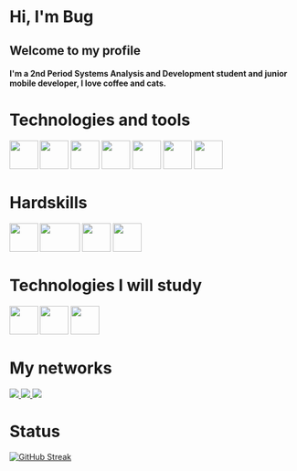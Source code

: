 # Hi, I'm Bug

## Welcome to my profile

#### I'm a 2nd Period Systems Analysis and Development student and junior mobile developer, I love coffee and cats.

# Technologies and tools
<p>
<img src="https://dl2.macupdate.com/images/icons256/51370.png" width="50" height="50" align="left"> 
<img src="https://www.svgrepo.com/show/303175/android-logo.svg" width="50" height="50" >
<img src="https://3.bp.blogspot.com/-VVp3WvJvl84/X0Vu6EjYqDI/AAAAAAAAPjU/ZOMKiUlgfg8ok8DY8Hc-ocOvGdB0z86AgCLcBGAsYHQ/s1600/jetpack%2Bcompose%2Bicon_RGB.png" width="50" height="50" >
<img src="https://git-scm.com/images/logos/downloads/Git-Icon-1788C.png" width="50" height="50">
<img src="https://upload.wikimedia.org/wikipedia/commons/thumb/c/c7/Google_Material_Design_Logo.svg/1024px-Google_Material_Design_Logo.svg.png" width="50" height="50">
<img src="https://upload.wikimedia.org/wikipedia/commons/thumb/6/61/HTML5_logo_and_wordmark.svg/2048px-HTML5_logo_and_wordmark.svg.png" width="50" height="50">
<img src="https://upload.wikimedia.org/wikipedia/commons/thumb/d/d5/CSS3_logo_and_wordmark.svg/340px-CSS3_logo_and_wordmark.svg.png" width="50" height="50">
</p>



# Hardskills
<p>
<img src="https://upload.wikimedia.org/wikipedia/commons/thumb/0/06/Kotlin_Icon.svg/2048px-Kotlin_Icon.svg.png" width="50" height="50" align="left">
<img src="https://cdn.freebiesupply.com/logos/thumbs/2x/java-logo.png" width="70" height="50">
<img src="https://vuejs.org/images/logo.png" width="50" height="50">
<img src="https://upload.wikimedia.org/wikipedia/commons/thumb/9/99/Unofficial_JavaScript_logo_2.svg/800px-Unofficial_JavaScript_logo_2.svg.png" width="50" height="50">
</p>


# Technologies I will study
<p>
<img src="https://cdn-icons-png.flaticon.com/512/5968/5968371.png" width="50" height="50" align="left">
<img src="https://static-00.iconduck.com/assets.00/flutter-icon-1651x2048-kopq1sul.png" width="50" height="50">
<img src="https://upload.wikimedia.org/wikipedia/commons/thumb/a/a7/React-icon.svg/2300px-React-icon.svg.png" width="50" height="50">
</p>

# My networks
<a href="https://www.instagram.com/cy.beerbug" alt="Instagram" target="_blank">
  <img src="https://img.shields.io/badge/Instagram-000?style=for-the-badge&logo=instagram">  
</a>
<a href="https://www.linkedin.com/in/cybeerbug/" alt="LinkedIn"
target="_blank">
<img src="https://img.shields.io/badge/LinkedIn-000?style=for-the-badge&logo=linkedin&logoColor=0E76A8">
</a>
<a href="https://twitter.com/cybeerbug" alt="Twitter"
target="_blank">
<img src="https://img.shields.io/badge/Twitter-000?style=for-the-badge&logo=twitter">
</a>


# Status

[![GitHub Streak](https://streak-stats.demolab.com/?user=cybeerbug&theme=black-ice&background=000&border=30A3DC&dates=FFF)](https://git.io/streak-stats)

